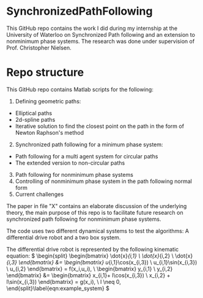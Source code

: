 # SynchronizedPathFollowing
This GitHub repo contains the work I did during my internship at the University of Waterloo on Synchronized Path following and an extension to nonminimum phase systems. The research was done under supervision of Prof. Christopher Nielsen.

# Repo structure
This GitHub repo contains Matlab scripts for the following:
1. Defining geometric paths:
  - Elliptical paths
  - 2d-spline paths
  - Iterative solution to find the closest point on the path in the form of Newton Raphson's method
2. Synchronized path following for a minimum phase system:
  - Path following for a multi agent system for circular paths
  - The extended version to non-circular paths
3. Path following for nonminimum phase systems
4. Controlling of nonminimum phase system in the path following normal form
5. Current challenges

The paper in file "X" contains an elaborate discussion of the underlying theory, the main purpose of this repo is to facilitate future research on synchronized path following for nonminimum phase systems.

The code uses two different dynamical systems to test the algorithms: A differential drive robot and a two box system.

The differential drive robot is represented by the following kinematic equation:
$
\begin{split}
    \begin{bmatrix}
    \dot{x}_{i,1} \\ \dot{x}_{i,2} \\ \dot{x}_{i,3}
    \end{bmatrix}
    &=
    \begin{bmatrix}
    u_{i,1}\cos(x_{i,3}) \\ u_{i,1}\sin(x_{i,3}) \\ u_{i,2}
    \end{bmatrix} = f(x_i,u_i), \\
    \begin{bmatrix}
    y_{i,1} \\ y_{i,2}
    \end{bmatrix}
    &=
    \begin{bmatrix}
    x_{i,1}+ l\cos(x_{i,3}) \\
    x_{i,2} + l\sin(x_{i,3})
    \end{bmatrix} = g(x_i), \ l \neq 0,
\end{split}\label{eqn:example_system}
$


